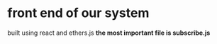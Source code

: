 # front end of our system
built using react and ethers.js **the most important file is subscribe.js**
